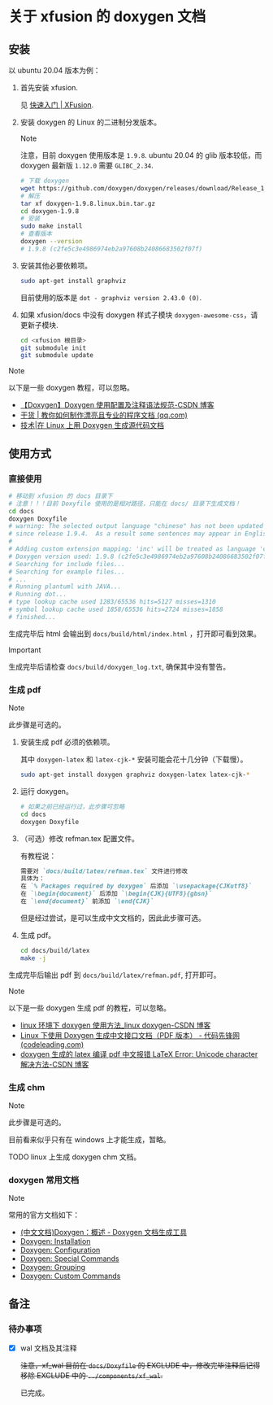 # 关于 xfusion 的 doxygen 文档

## 安装

以 ubuntu 20.04 版本为例：

1.  首先安装 xfusion.

    见 [快速入门 | XFusion](https://www.coral-zone.cc/#/document?path=/document/).

1.  安装 doxygen 的 Linux 的二进制分发版本。

    > [!NOTE]
    > 注意，目前 doxygen 使用版本是 `1.9.8`.
    > ubuntu 20.04 的 glib 版本较低，而 doxygen 最新版 `1.12.0` 需要 `GLIBC_2.34`.

    ```bash
    # 下载 doxygen
    wget https://github.com/doxygen/doxygen/releases/download/Release_1_9_8/doxygen-1.9.8.linux.bin.tar.gz
    # 解压
    tar xf doxygen-1.9.8.linux.bin.tar.gz
    cd doxygen-1.9.8
    # 安装
    sudo make install
    # 查看版本
    doxygen --version
    # 1.9.8 (c2fe5c3e4986974eb2a97608b24086683502f07f)
    ```

1.  安装其他必要依赖项。

    ```bash
    sudo apt-get install graphviz
    ```

    目前使用的版本是 `dot - graphviz version 2.43.0 (0)`.

1.  如果 xfusion/docs 中没有 doxygen 样式子模块 `doxygen-awesome-css`，请更新子模块.

    ```bash
    cd <xfusion 根目录>
    git submodule init
    git submodule update
    ```

> [!NOTE]
> 以下是一些 doxygen 教程，可以忽略。
>
> -   [【Doxygen】Doxygen 使用配置及注释语法规范-CSDN 博客](https://blog.csdn.net/Stay_Hun_forward/article/details/140873510)
> -   [干货 | 教你如何制作漂亮且专业的程序文档 (qq.com)](https://mp.weixin.qq.com/s/HA352TEBELNJ9pgCTMkWIg)
> -   [技术|在 Linux 上用 Doxygen 生成源代码文档](https://linux.cn/article-16227-1.html)

## 使用方式

### 直接使用

```bash
# 移动到 xfusion 的 docs 目录下
# 注意！！！目前 Doxyfile 使用的是相对路径，只能在 docs/ 目录下生成文档！
cd docs
doxygen Doxyfile
# warning: The selected output language "chinese" has not been updated
# since release 1.9.4.  As a result some sentences may appear in English.
#
# Adding custom extension mapping: 'inc' will be treated as language 'c'
# Doxygen version used: 1.9.8 (c2fe5c3e4986974eb2a97608b24086683502f07f)
# Searching for include files...
# Searching for example files...
# ...
# Running plantuml with JAVA...
# Running dot...
# type lookup cache used 1283/65536 hits=5127 misses=1310
# symbol lookup cache used 1858/65536 hits=2724 misses=1858
# finished...
```

生成完毕后 html 会输出到 `docs/build/html/index.html` ，打开即可看到效果。

> [!IMPORTANT]
> 生成完毕后请检查 `docs/build/doxygen_log.txt`, 确保其中没有警告。

### 生成 pdf

> [!NOTE]
> 此步骤是可选的。

1.  安装生成 pdf 必须的依赖项。

    其中 `doxygen-latex` 和 `latex-cjk-*` 安装可能会花十几分钟（下载慢）。

    ```bash
    sudo apt-get install doxygen graphviz doxygen-latex latex-cjk-*
    ```

1.  运行 doxygen。

    ```bash
    # 如果之前已经运行过，此步骤可忽略
    cd docs
    doxygen Doxyfile
    ```

1.  （可选）修改 refman.tex 配置文件。

    有教程说：

    ```markdown
    需要对 `docs/build/latex/refman.tex` 文件进行修改
    具体为：
    在 `% Packages required by doxygen` 后添加 `\usepackage{CJKutf8}`
    在 `\begin{document}` 后添加 `\begin{CJK}{UTF8}{gbsn}`
    在 `\end{document}` 前添加 `\end{CJK}`
    ```

    但是经过尝试，是可以生成中文文档的，因此此步骤可选。

1.  生成 pdf。

    ```bash
    cd docs/build/latex
    make -j
    ```

生成完毕后输出 pdf 到 `docs/build/latex/refman.pdf`, 打开即可。

> [!NOTE]
> 以下是一些 doxygen 生成 pdf 的教程，可以忽略。
>
> -   [linux 环境下 doxygen 使用方法\_linux doxygen-CSDN 博客](https://blog.csdn.net/qq_30095135/article/details/129171919)
> -   [Linux 下使用 Doxygen 生成中文接口文档（PDF 版本） - 代码先锋网 (codeleading.com)](https://www.codeleading.com/article/13334389084/)
> -   [doxygen 生成的 latex 编译 pdf 中文报错 LaTeX Error: Unicode character 解决方法-CSDN 博客](https://xiaowen.blog.csdn.net/article/details/124393321)

### 生成 chm

> [!NOTE]
> 此步骤是可选的。

目前看来似乎只有在 windows 上才能生成，暂略。

TODO linux 上生成 doxygen chm 文档。

### doxygen 常用文档

> [!NOTE]
> 常用的官方文档如下：
>
> -   [(中文文档)Doxygen：概述 - Doxygen 文档生成工具](https://doxygen.cpp.org.cn/manual/index.html)
> -   [Doxygen: Installation](https://www.doxygen.nl/manual/install.html#install_bin_unix)
> -   [Doxygen: Configuration](https://www.doxygen.nl/manual/config.html)
> -   [Doxygen: Special Commands](https://www.doxygen.nl/manual/commands.html)
> -   [Doxygen: Grouping](https://www.doxygen.nl/manual/grouping.html)
> -   [Doxygen: Custom Commands](https://www.doxygen.nl/manual/custcmd.html)

## 备注

### 待办事项

-   [x] wal 文档及其注释

    ~~注意，xf_wal 目前在 `docs/Doxyfile` 的 EXCLUDE 中，修改完毕注释后记得移除 EXCLUDE 中的 `../components/xf_wal`.~~

    已完成。
